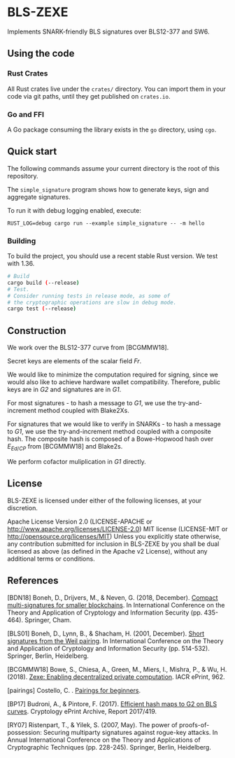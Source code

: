 # BLS-ZEXE

Implements SNARK-friendly BLS signatures over BLS12-377 and SW6.

## Using the code

### Rust Crates

All Rust crates live under the `crates/` directory. You can import them in your code via git paths, until they get published on `crates.io`.

### Go and FFI

A Go package consuming the library exists in the `go` directory, using `cgo`.

## Quick start

The following commands assume your current directory is the root of this repository.

The `simple_signature` program shows how to generate keys, sign and aggregate signatures.

To run it with debug logging enabled, execute:

`RUST_LOG=debug cargo run --example simple_signature -- -m hello`

### Building

To build the project, you should use a recent stable Rust version. We test with 1.36.

```bash
# Build
cargo build (--release)
# Test. 
# Consider running tests in release mode, as some of 
# the cryptographic operations are slow in debug mode.
cargo test (--release)
```

## Construction

We work over the BLS12-377 curve from [BCGMMW18].

Secret keys are elements of the scalar field *Fr*.

We would like to minimize the computation required for signing, since we would also like to achieve hardware wallet compatibility. Therefore, public keys are in *G2* and signatures are in *G1*.

For most signatures - to hash a message to *G1*, we use the try-and-increment method coupled with Blake2Xs. 

For signatures that we would like to verify in SNARKs - to hash a message to *G1*, we use the try-and-increment method coupled with a composite hash. The composite hash is composed of a Bowe-Hopwood hash over $E_{Ed/CP}$ from [BCGMMW18] and Blake2s.

We perform cofactor muliplication in *G1* directly.

## License

BLS-ZEXE is licensed under either of the following licenses, at your discretion.

Apache License Version 2.0 (LICENSE-APACHE or http://www.apache.org/licenses/LICENSE-2.0)
MIT license (LICENSE-MIT or http://opensource.org/licenses/MIT)
Unless you explicitly state otherwise, any contribution submitted for inclusion in BLS-ZEXE by you shall be dual licensed as above (as defined in the Apache v2 License), without any additional terms or conditions.

## References

[BDN18] Boneh, D., Drijvers, M., & Neven, G. (2018, December). [Compact multi-signatures for smaller blockchains](https://eprint.iacr.org/2018/483.pdf). In International Conference on the Theory and Application of Cryptology and Information Security (pp. 435-464). Springer, Cham.

[BLS01] Boneh, D., Lynn, B., & Shacham, H. (2001, December). [Short signatures from the Weil pairing](https://link.springer.com/content/pdf/10.1007/3-540-45682-1_30.pdf). In International Conference on the Theory and Application of Cryptology and Information Security (pp. 514-532). Springer, Berlin, Heidelberg.

[BCGMMW18] Bowe, S., Chiesa, A., Green, M., Miers, I., Mishra, P., & Wu, H. (2018). [Zexe: Enabling decentralized private computation](https://eprint.iacr.org/2018/962.pdf). IACR ePrint, 962.

[pairings] Costello, C. . [Pairings for beginners](http://www.craigcostello.com.au/pairings/PairingsForBeginners.pdf).

[BP17] Budroni, A., & Pintore, F. (2017). [Efficient hash maps to G2 on BLS curves](https://eprint.iacr.org/2017/419.pdf). Cryptology ePrint Archive, Report 2017/419.

[RY07] Ristenpart, T., & Yilek, S. (2007, May). The power of proofs-of-possession: Securing multiparty signatures against rogue-key attacks. In Annual International Conference on the Theory and Applications of Cryptographic Techniques (pp. 228-245). Springer, Berlin, Heidelberg.